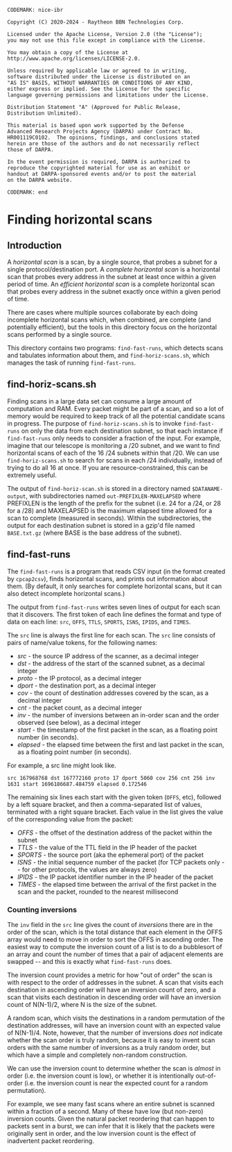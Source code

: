 ``` CODEMARK: nice-ibr ```
```
Copyright (C) 2020-2024 - Raytheon BBN Technologies Corp.

Licensed under the Apache License, Version 2.0 (the "License");
you may not use this file except in compliance with the License.

You may obtain a copy of the License at
http://www.apache.org/licenses/LICENSE-2.0.

Unless required by applicable law or agreed to in writing,
software distributed under the License is distributed on an
"AS IS" BASIS, WITHOUT WARRANTIES OR CONDITIONS OF ANY KIND,
either express or implied. See the License for the specific
language governing permissions and limitations under the License.

Distribution Statement "A" (Approved for Public Release,
Distribution Unlimited).

This material is based upon work supported by the Defense
Advanced Research Projects Agency (DARPA) under Contract No.
HR001119C0102.  The opinions, findings, and conclusions stated
herein are those of the authors and do not necessarily reflect
those of DARPA.

In the event permission is required, DARPA is authorized to
reproduce the copyrighted material for use as an exhibit or
handout at DARPA-sponsored events and/or to post the material
on the DARPA website.
```
``` CODEMARK: end ```

# Finding horizontal scans

## Introduction

A _horizontal scan_ is a scan, by a single source, that probes a subnet
for a single protocol/destination port.  A _complete horizontal scan_ is
a horizontal scan that probes every address in the subnet at least once
within a given period of time.  An _efficient horizontal scan_ is a
complete horizontal scan that probes every address in the subnet exactly
once within a given period of time.

There are cases where multiple sources collaborate by each doing
incomplete horizontal scans which, when combined, are complete (and
potentially efficient), but the tools in this directory focus on the
horizontal scans performed by a single source.

This directory contains two programs: `find-fast-runs`, which detects
scans and tabulates information about them, and `find-horiz-scans.sh`,
which manages the task of running `find-fast-runs`.

## find-horiz-scans.sh

Finding scans in a large data set can consume a large amount of
computation and RAM.  Every packet might be part of a scan, and so a lot
of memory would be required to keep track of all the potential candidate
scans in progress.  The purpose of `find-horiz-scans.sh` is to invoke
`find-fast-runs` on only the data from each destination subnet, so that
each instance if `find-fast-runs` only needs to consider a fraction of
the input.  For example, imagine that our telescope is monitoring a /20
subnet, and we want to find horizontal scans of each of the 16 /24
subnets within that /20.  We can use `find-horiz-scans.sh` to search for
scans in each /24 individually, instead of trying to do all 16 at once.
If you are resource-constrained, this can be extremely useful.

The output of `find-horiz-scan.sh` is stored in a directory named
`$DATANAME-output`, with subdirectories named `out-PREFIXLEN-MAXELAPSED`
where PREFIXLEN is the length of the prefix for the subnet (i.e. 24 for
a /24, or 28 for a /28) and MAXELAPSED is the maximum elapsed time
allowed for a scan to complete (measured in seconds).  Within the
subdirectories, the output for each destination subnet is stored in a
gzip'd file named `BASE.txt.gz` (where BASE is the base address of the
subnet).

## find-fast-runs

The `find-fast-runs` is a program that reads CSV input (in the format
created by `cpcap2csv`), finds horizontal scans, and prints out
information about them.  (By default, it only searches for complete
horizontal scans, but it can also detect incomplete horizontal scans.)

The output from `find-fast-runs` writes seven lines of output for each
scan that it discovers.  The first token of each line defines the format
and type of data on each line: `src`, `OFFS`, `TTLS`, `SPORTS`, `ISNS`,
`IPIDS`, and `TIMES`.

The `src` line is always the first line for each scan.  The `src` line
consists of pairs of name/value tokens, for the following names:

 - *src* - the source IP address of the scanner, as a decimal integer
 - *dst* - the address of the start of the scanned subnet, as a decimal integer
 - *proto* - the IP protocol, as a decimal integer 
 - *dport* - the destination port, as a decimal integer
 - *cov* - the count of destination addresses covered by the scan, as a
   decimal integer
 - *cnt* - the packet count, as a decimal integer
 - *inv* - the number of inversions between an in-order scan and the
   order observed (see below), as a decimal integer
 - *start* - the timestamp of the first packet in the scan, as a
   floating point number (in seconds).
 - *elapsed* - the elapsed time between the first and last packet in the
   scan, as a floating point number (in seconds).

For example, a src line might look like.

`src 167968768 dst 167772160 proto 17 dport 5060 cov 256 cnt 256 inv 1631 start 1696186687.484759 elapsed 0.172546`

The remaining six lines each start with the given token (`OFFS`, etc),
followed by a left square bracket, and then a comma-separated list of
values, terminated with a right square bracket.  Each value in the list
gives the value of the corresponding value from the packet:

 - *OFFS* - the offset of the destination address of the packet within
   the subnet
 - *TTLS* - the value of the TTL field in the IP header of the packet
 - *SPORTS* - the source port (aka the ephemeral port) of the packet
 - *ISNS* - the initial sequence number of the packet (for TCP packets
   only -- for other protocols, the values are always zero)
 - *IPIDS* - the IP packet identifier number in the IP header of the
   packet
 - *TIMES* - the elapsed time between the arrival of the first packet in
   the scan and the packet, rounded to the nearest millisecond

### Counting inversions

The `inv` field in the `src` line gives the count of _inversions_ there
are in the order of the scan, which is the total distance that each
element in the OFFS array would need to move in order to sort the OFFS
in ascending order.  The easiest way to compute the inversion count of
a list is to do a bubblesort of an array and count the number of times
that a pair of adjacent elements are swapped -- and this is exactly what
`find-fast-runs` does.

The inversion count provides a metric for how "out of order" the scan is
with respect to the order of addresses in the subnet.  A scan that
visits each destination in ascending order will have an inversion count
of zero, and a scan that visits each destination in descending order
will have an inversion count of N(N-1)/2, where N is the size of the
subnet.

A random scan, which visits the destinations in a random permutation of
the destination addresses, will have an inversion count with an expected
value of N(N-1)/4.  Note, however, that the number of inversions *does
not* indicate whether the scan order is truly random, because it is easy
to invent scan orders with the same number of inversions as a truly
random order, but which have a simple and completely non-random
construction.

We can use the inversion count to determine whether the scan is _almost_
in order (i.e. the inversion count is low), or whether it is
intentionally out-of-order (i.e. the inversion count is near the
expected count for a random permutation).

For example, we see many fast scans where an entire subnet is scanned
within a fraction of a second.  Many of these have low (but non-zero)
inversion counts.  Given the natural packet reordering that can happen
to packets sent in a burst, we can infer that it is likely that the
packets were originally sent in order, and the low inversion count is
the effect of inadvertent packet reordering.
